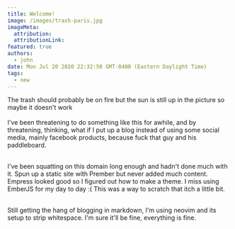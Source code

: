 ```yaml
---
title: Welcome!
image: /images/trash-paris.jpg
imageMeta:
  attribution:
  attributionLink:
featured: true
authors:
  - john
date: Mon Jul 20 2020 22:32:50 GMT-0400 (Eastern Daylight Time)
tags:
  - new
---
```

The trash should probably be on fire but the sun is still up in the picture so maybe it doesn't work
<br>
<br>
I've been threatening to do something like this for awhile, and by threatening, thinking, what if I put
up a blog instead of using some social media, mainly facebook products, because fuck that guy and his paddleboard.
<br><br>

I've been squatting on this domain long enough and hadn't done much with it. Spun up a static site with Prember but never
added much content. Empress looked good so I figured out how to make a theme. I miss using EmberJS for my day to day :(
This was a way to scratch that itch a little bit.
<br><br>

Still getting the hang of blogging in markdown, I'm using neovim and its setup to strip whitespace.
I'm sure it'll be fine, everything is fine.
